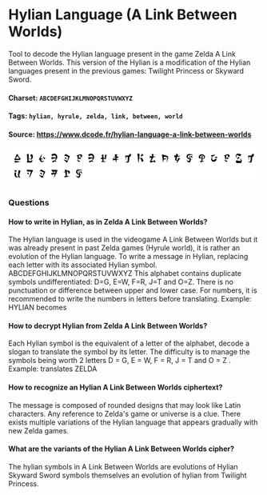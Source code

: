 # Hylian Language (A Link Between Worlds)
Tool to decode the Hylian language present in the game Zelda A Link Between Worlds. This version of the Hylian is a modification of the Hylian languages present in the previous games: Twilight Princess or Skyward Sword.

#### Charset: `ABCDEFGHIJKLMNOPQRSTUVWXYZ`

#### Tags: `hylian, hyrule, zelda, link, between, world`

#### Source: https://www.dcode.fr/hylian-language-a-link-between-worlds

![combined](./combined.png)

### Questions

#### How to write in Hylian, as in Zelda A Link Between Worlds?
The Hylian language is used in the videogame A Link Between Worlds but it was already present in past Zelda games (Hyrule world), it is rather an evolution of the Hylian language. To write a message in Hylian, replacing each letter with its associated Hylian symbol. ABCDEFGHIJKLMNOPQRSTUVWXYZ This alphabet contains duplicate symbols undifferentiated: D=G, E=W, F=R, J=T and O=Z. There is no punctuation or difference between upper and lower case. For numbers, it is recommended to write the numbers in letters before translating. Example: HYLIAN becomes

#### How to decrypt Hylian from Zelda A Link Between Worlds?
Each Hylian symbol is the equivalent of a letter of the alphabet, decode a slogan to translate the symbol by its letter. The difficulty is to manage the symbols being worth 2 letters D = G, E = W, F = R, J = T and O = Z . Example:  translates ZELDA

#### How to recognize an Hylian A Link Between Worlds ciphertext?
The message is composed of rounded designs that may look like Latin characters. Any reference to Zelda's game or universe is a clue. There exists multiple variations of the Hylian language that appears gradually with new Zelda games.

#### What are the variants of the Hylian A Link Between Worlds cipher?
The hylian symbols in A Link Between Worlds are evolutions of Hylian Skyward Sword symbols themselves an evolution of hylian from Twilight Princess.

